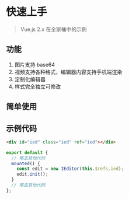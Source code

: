 # 快速上手
> Vue.js 2.x 在全家桶中的示例

## 功能

1. 图片支持 base64
2. 视频支持各种格式，编辑器内容支持手机端渲染
3. 定制化编辑器
4. 样式完全独立可修改

## 简单使用

<div id="ied" class="ied" ref="ied"></div>

<script>
import IEditor from '../src/core/ieditor';

export default {
  mounted() {
    const edit = new IEditor(this.$refs.ied);
    edit.init();
  }
};
</script>

## 示例代码

```html
<div id="ied" class="ied" ref="ied"></div>
```

```js
export default {
  // 略去其他代码
  mounted() {
    const edit = new IEditor(this.$refs.ied);
    edit.init();
  }
  // 略去其他代码
};
```

<style lang="scss">
// IEditor 样式
@import './style/ieditor.scss';
</style>
